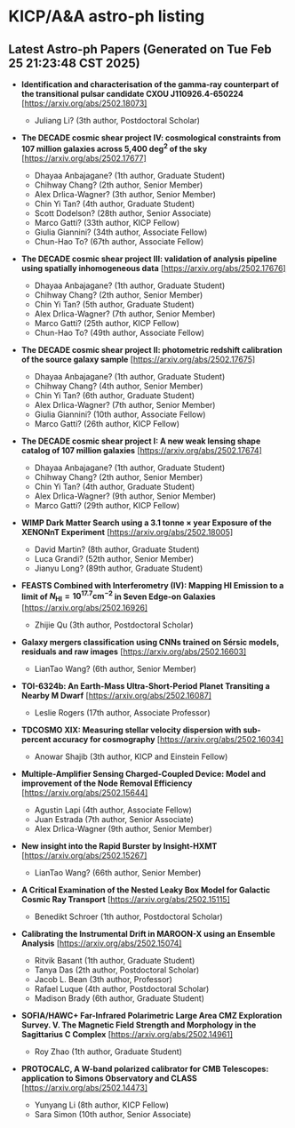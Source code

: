 # KICP/A&A astro-ph listing

## Latest Astro-ph Papers (Generated on Tue Feb 25 21:23:48 CST 2025)

- **Identification and characterisation of the gamma-ray counterpart of the transitional pulsar candidate CXOU J110926.4-650224**
[https://arxiv.org/abs/2502.18073]
  + Juliang Li? (3th author, Postdoctoral Scholar)

- **The DECADE cosmic shear project IV: cosmological constraints from 107 million galaxies across 5,400 deg$^2$ of the sky**
[https://arxiv.org/abs/2502.17677]
  + Dhayaa Anbajagane? (1th author, Graduate Student)
  + Chihway Chang? (2th author, Senior Member)
  + Alex Drlica-Wagner? (3th author, Senior Member)
  + Chin Yi Tan? (4th author, Graduate Student)
  + Scott Dodelson? (28th author, Senior Associate)
  + Marco Gatti? (33th author, KICP Fellow)
  + Giulia Giannini? (34th author, Associate Fellow)
  + Chun-Hao To? (67th author, Associate Fellow)

- **The DECADE cosmic shear project III: validation of analysis pipeline using spatially inhomogeneous data**
[https://arxiv.org/abs/2502.17676]
  + Dhayaa Anbajagane? (1th author, Graduate Student)
  + Chihway Chang? (2th author, Senior Member)
  + Chin Yi Tan? (5th author, Graduate Student)
  + Alex Drlica-Wagner? (7th author, Senior Member)
  + Marco Gatti? (25th author, KICP Fellow)
  + Chun-Hao To? (49th author, Associate Fellow)

- **The DECADE cosmic shear project II: photometric redshift calibration of the source galaxy sample**
[https://arxiv.org/abs/2502.17675]
  + Dhayaa Anbajagane? (1th author, Graduate Student)
  + Chihway Chang? (4th author, Senior Member)
  + Chin Yi Tan? (6th author, Graduate Student)
  + Alex Drlica-Wagner? (7th author, Senior Member)
  + Giulia Giannini? (10th author, Associate Fellow)
  + Marco Gatti? (26th author, KICP Fellow)

- **The DECADE cosmic shear project I: A new weak lensing shape catalog of 107 million galaxies**
[https://arxiv.org/abs/2502.17674]
  + Dhayaa Anbajagane? (1th author, Graduate Student)
  + Chihway Chang? (2th author, Senior Member)
  + Chin Yi Tan? (4th author, Graduate Student)
  + Alex Drlica-Wagner? (9th author, Senior Member)
  + Marco Gatti? (29th author, KICP Fellow)

- **WIMP Dark Matter Search using a 3.1 tonne $\times$ year Exposure of the XENONnT Experiment**
[https://arxiv.org/abs/2502.18005]
  + David Martin? (8th author, Graduate Student)
  + Luca Grandi? (52th author, Senior Member)
  + Jianyu Long? (89th author, Graduate Student)

- **FEASTS Combined with Interferometry (IV): Mapping HI Emission to a limit of $N_{\text{HI}}=10^{17.7} \text{cm}^{-2}$ in Seven Edge-on Galaxies**
[https://arxiv.org/abs/2502.16926]
  + Zhijie Qu (3th author, Postdoctoral Scholar)

- **Galaxy mergers classification using CNNs trained on Sérsic models, residuals and raw images**
[https://arxiv.org/abs/2502.16603]
  + LianTao Wang? (6th author, Senior Member)

- **TOI-6324b: An Earth-Mass Ultra-Short-Period Planet Transiting a Nearby M Dwarf**
[https://arxiv.org/abs/2502.16087]
  + Leslie Rogers (17th author, Associate Professor)

- **TDCOSMO XIX: Measuring stellar velocity dispersion with sub-percent accuracy for cosmography**
[https://arxiv.org/abs/2502.16034]
  + Anowar Shajib (3th author, KICP and Einstein Fellow)

- **Multiple-Amplifier Sensing Charged-Coupled Device: Model and improvement of the Node Removal Efficiency**
[https://arxiv.org/abs/2502.15644]
  + Agustin Lapi (4th author, Associate Fellow)
  + Juan  Estrada (7th author, Senior Associate)
  + Alex Drlica-Wagner (9th author, Senior Member)

- **New insight into the Rapid Burster by Insight-HXMT**
[https://arxiv.org/abs/2502.15267]
  + LianTao Wang? (66th author, Senior Member)

- **A Critical Examination of the Nested Leaky Box Model for Galactic Cosmic Ray Transport**
[https://arxiv.org/abs/2502.15115]
  + Benedikt Schroer (1th author, Postdoctoral Scholar)

- **Calibrating the Instrumental Drift in MAROON-X using an Ensemble Analysis**
[https://arxiv.org/abs/2502.15074]
  + Ritvik Basant (1th author, Graduate Student)
  + Tanya Das (2th author, Postdoctoral Scholar)
  + Jacob L. Bean (3th author, Professor)
  + Rafael Luque (4th author, Postdoctoral Scholar)
  + Madison Brady (6th author, Graduate Student)

- **SOFIA/HAWC+ Far-Infrared Polarimetric Large Area CMZ Exploration Survey. V. The Magnetic Field Strength and Morphology in the Sagittarius C Complex**
[https://arxiv.org/abs/2502.14961]
  + Roy Zhao (1th author, Graduate Student)

- **PROTOCALC, A W-band polarized calibrator for CMB Telescopes: application to Simons Observatory and CLASS**
[https://arxiv.org/abs/2502.14473]
  + Yunyang Li (8th author, KICP Fellow)
  + Sara  Simon (10th author, Senior Associate)

